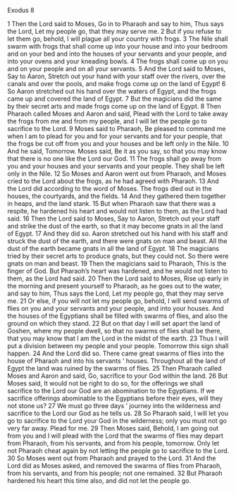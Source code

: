 Exodus 8

1	Then the Lord said to Moses, Go in to Pharaoh and say to him, Thus says the Lord, Let my people go, that they may serve me.
2	But if you refuse to let them go, behold, I will plague all your country with frogs.
3	The Nile shall swarm with frogs that shall come up into your house and into your bedroom and on your bed and into the houses of your servants and your people, and into your ovens and your kneading bowls.
4	The frogs shall come up on you and on your people and on all your servants.
5	And the Lord said to Moses, Say to Aaron, Stretch out your hand with your staff over the rivers, over the canals and over the pools, and make frogs come up on the land of Egypt!
6	So Aaron stretched out his hand over the waters of Egypt, and the frogs came up and covered the land of Egypt.
7	But the magicians did the same by their secret arts and made frogs come up on the land of Egypt.
8	Then Pharaoh called Moses and Aaron and said, Plead with the Lord to take away the frogs from me and from my people, and I will let the people go to sacrifice to the Lord.
9	Moses said to Pharaoh, Be pleased to command me when I am to plead for you and for your servants and for your people, that the frogs be cut off from you and your houses and be left only in the Nile.
10	And he said, Tomorrow. Moses said, Be it as you say, so that you may know that there is no one like the Lord our God.
11	The frogs shall go away from you and your houses and your servants and your people. They shall be left only in the Nile.
12	So Moses and Aaron went out from Pharaoh, and Moses cried to the Lord about the frogs, as he had agreed with Pharaoh.
13	And the Lord did according to the word of Moses. The frogs died out in the houses, the courtyards, and the fields.
14	And they gathered them together in heaps, and the land stank.
15	But when Pharaoh saw that there was a respite, he hardened his heart and would not listen to them, as the Lord had said.
16	Then the Lord said to Moses, Say to Aaron, Stretch out your staff and strike the dust of the earth, so that it may become gnats in all the land of Egypt.
17	And they did so. Aaron stretched out his hand with his staff and struck the dust of the earth, and there were gnats on man and beast. All the dust of the earth became gnats in all the land of Egypt.
18	The magicians tried by their secret arts to produce gnats, but they could not. So there were gnats on man and beast.
19	Then the magicians said to Pharaoh, This is the finger of God. But Pharaoh’s heart was hardened, and he would not listen to them, as the Lord had said.
20	Then the Lord said to Moses, Rise up early in the morning and present yourself to Pharaoh, as he goes out to the water, and say to him, Thus says the Lord, Let my people go, that they may serve me.
21	Or else, if you will not let my people go, behold, I will send swarms of flies on you and your servants and your people, and into your houses. And the houses of the Egyptians shall be filled with swarms of flies, and also the ground on which they stand.
22	But on that day I will set apart the land of Goshen, where my people dwell, so that no swarms of flies shall be there, that you may know that I am the Lord in the midst of the earth.
23	Thus I will put a division between my people and your people. Tomorrow this sign shall happen.
24	And the Lord did so. There came great swarms of flies into the house of Pharaoh and into his servants ’ houses. Throughout all the land of Egypt the land was ruined by the swarms of flies.
25	Then Pharaoh called Moses and Aaron and said, Go, sacrifice to your God within the land.
26	But Moses said, It would not be right to do so, for the offerings we shall sacrifice to the Lord our God are an abomination to the Egyptians. If we sacrifice offerings abominable to the Egyptians before their eyes, will they not stone us?
27	We must go three days ’ journey into the wilderness and sacrifice to the Lord our God as he tells us.
28	So Pharaoh said, I will let you go to sacrifice to the Lord your God in the wilderness; only you must not go very far away. Plead for me.
29	Then Moses said, Behold, I am going out from you and I will plead with the Lord that the swarms of flies may depart from Pharaoh, from his servants, and from his people, tomorrow. Only let not Pharaoh cheat again by not letting the people go to sacrifice to the Lord.
30	So Moses went out from Pharaoh and prayed to the Lord.
31	And the Lord did as Moses asked, and removed the swarms of flies from Pharaoh, from his servants, and from his people; not one remained.
32	But Pharaoh hardened his heart this time also, and did not let the people go.


